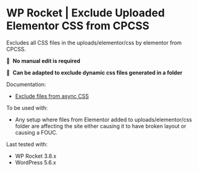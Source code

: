 # WP Rocket | Exclude Uploaded Elementor CSS from CPCSS

Excludes all CSS files in the uploads/elementor/css by elementor from CPCSS.

📝&#160;&#160;**No manual edit is required**

📝&#160;&#160;**Can be adapted to exclude dynamic css files generated in a folder**

Documentation:
* [Exclude files from async CSS](https://docs.wp-rocket.me/article/1499-exclude-uploaded-elementors-css-from-cpcss)

To be used with:
* Any setup where files from Elementor added to uploads/elementor/css folder are affecting the site either causing it to have broken layout or causing a FOUC.

Last tested with:
* WP Rocket 3.8.x
* WordPress 5.6.x
